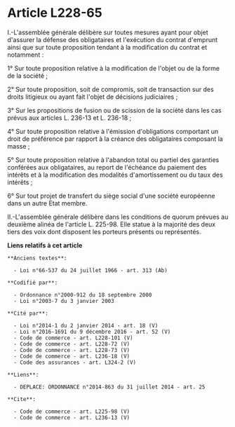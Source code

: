 # Article L228-65

I.-L'assemblée générale délibère sur toutes mesures ayant pour objet d'assurer la défense des obligataires et l'exécution du
contrat d'emprunt ainsi que sur toute proposition tendant à la modification du contrat et notamment : 

1° Sur toute proposition relative à la modification de l'objet ou de la forme de la société ; 

2° Sur toute proposition, soit de compromis, soit de transaction sur des droits litigieux ou ayant fait l'objet de décisions
judiciaires ; 

3° Sur les propositions de fusion ou de scission de la société dans les cas prévus aux articles L. 236-13 et L. 236-18 ; 

4° Sur toute proposition relative à l'émission d'obligations comportant un droit de préférence par rapport à la créance des
obligataires composant la masse ; 

5° Sur toute proposition relative à l'abandon total ou partiel des garanties conférées aux obligataires, au report de
l'échéance du paiement des intérêts et à la modification des modalités d'amortissement ou du taux des intérêts ; 

6° Sur tout projet de transfert du siège social d'une société européenne dans un autre Etat membre. 

II.-L'assemblée générale délibère dans les conditions de quorum prévues au deuxième alinéa de l'article L. 225-98. Elle
statue à la majorité des deux tiers des voix dont disposent les porteurs présents ou représentés.

**Liens relatifs à cet article**

	**Anciens textes**:

	  - Loi n°66-537 du 24 juillet 1966 - art. 313 (Ab)

	**Codifié par**:

	  - Ordonnance n°2000-912 du 18 septembre 2000
	  - Loi n°2003-7 du 3 janvier 2003

	**Cité par**:

	  - Loi n°2014-1 du 2 janvier 2014 - art. 18 (V)
	  - Loi n°2016-1691 du 9 décembre 2016 - art. 52 (V)
	  - Code de commerce - art. L228-101 (V)
	  - Code de commerce - art. L228-72 (V)
	  - Code de commerce - art. L228-73 (V)
	  - Code de commerce - art. L236-18 (V)
	  - Code des assurances - art. L324-2 (V)

	**Liens**:

	  - DEPLACE: ORDONNANCE n°2014-863 du 31 juillet 2014 - art. 25

	**Cite**:

	  - Code de commerce - art. L225-98 (V)
	  - Code de commerce - art. L236-13 (V)
